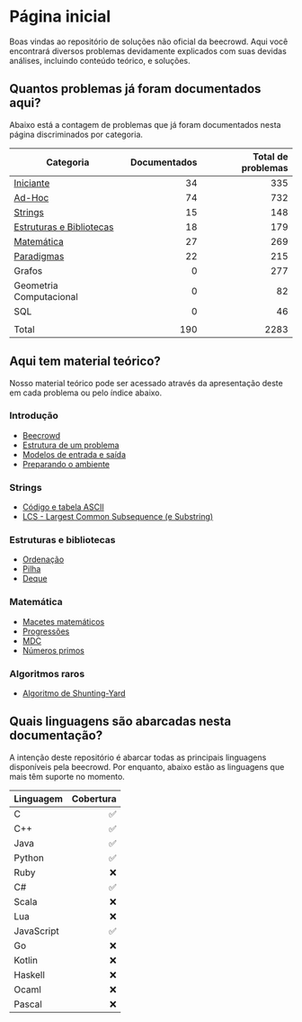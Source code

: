 # Página inicial

Boas vindas ao repositório de soluções não oficial da beecrowd. Aqui você encontrará diversos problemas devidamente explicados com suas devidas análises, incluindo conteúdo teórico, e soluções.

## Quantos problemas já foram documentados aqui?

Abaixo está a contagem de problemas que já foram documentados nesta página discriminados por categoria.

| Categoria                | Documentados | Total de problemas |
| ------------------------ | -----------: | -----------------: |
| [Iniciante](./problemas/iniciante/README.md)                |           34 |                335 |
| [Ad-Hoc](./problemas/ad-hoc/README.md)                   |           74 |                732 |
| [Strings](./problemas/strings/README.md)                  |           15 |                148 |
| [Estruturas e Bibliotecas](./problemas/estruturas-e-bibliotecas/README.md) |           18 |                179 |
| [Matemática](./problemas/matematica/README.md)               |           27 |                269 |
| [Paradigmas](./problemas/paradigmas/README.md)               |            22 |                215 |
| Grafos                   |            0 |                277 |
| Geometria Computacional  |            0 |                 82 |
| SQL                      |            0 |                 46 |
|                          |              |                    |
| Total                    |          190 |               2283 |

## Aqui tem material teórico?

Nosso material teórico pode ser acessado através da apresentação deste em cada problema ou pelo índice abaixo.

### Introdução
* [Beecrowd](./beecrowd/README.md)
* [Estrutura de um problema](./estrutura-de-um-problema/README.md)
* [Modelos de entrada e saída](./modelos-de-entrada-e-saida/README.md)
* [Preparando o ambiente](./preparando-o-ambiente/README.md)

### Strings
* [Código e tabela ASCII](ascii/README.md)
* [LCS - Largest Common Subsequence (e Substring)](lcs/README.md)

### Estruturas e bibliotecas
* [Ordenação](./ordenacao/README.md)
* [Pilha](./pilha/README.md)
* [Deque](./deque/README.md)

### Matemática
* [Macetes matemáticos](./macetes-matematicos/README.md)
* [Progressões](./progressoes/README.md)
* [MDC](./gcd/README.md)
* [Números primos](./primos/README.md)

### Algoritmos raros
* [Algoritmo de Shunting-Yard](./shunting-yard/README.md)

## Quais linguagens são abarcadas nesta documentação?

A intenção deste repositório é abarcar todas as principais linguagens disponíveis pela beecrowd. Por enquanto, abaixo estão as linguagens que mais têm suporte no momento.

| Linguagem  | Cobertura |
| ---------- | --------: |
| C          |         ✅ |
| C++        |         ✅ |
| Java       |         ✅ |
| Python     |         ✅ |
| Ruby       |         ❌ |
| C#         |         ✅ |
| Scala      |         ❌ |
| Lua        |         ❌ |
| JavaScript |         ✅ |
| Go         |         ❌ |
| Kotlin     |         ❌ |
| Haskell    |         ❌ |
| Ocaml      |         ❌ |
| Pascal     |         ❌ |